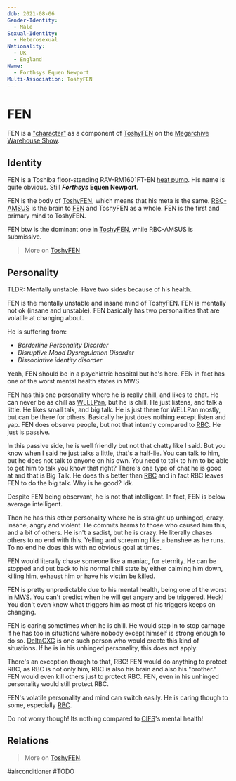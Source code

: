 ```yaml
---
dob: 2021-08-06
Gender-Identity:
  - Male
Sexual-Identity:
  - Heterosexual
Nationality:
  - UK
  - England
Name:
  - Forthsys Equen Newport
Multi-Association: ToshyFEN
---
```

# FEN

FEN is a ["character"](Characters.md) as a component of [ToshyFEN](ToshyFEN.md) on the [Megarchive Warehouse Show](Megarchive%20Warehouse%20Show.md).
## Identity

FEN is a Toshiba floor-standing RAV-RM1601FT-EN [heat pump](../../../Species/Air%20Conditioners.md). His name is quite obvious. Still ***Forthsys* Equen Newport**.

FEN is the body of [ToshyFEN](ToshyFEN.md), which means that his meta is the same. [RBC-AMSUS](RBC-AMSUS.md) is the brain to [FEN](FEN.md) and ToshyFEN as a whole. FEN is the first and primary mind to ToshyFEN.

FEN btw is the dominant one in [ToshyFEN](ToshyFEN.md), while RBC-AMSUS is submissive.

> More on [ToshyFEN](ToshyFEN.md)

## Personality

TLDR: Mentally unstable. Have two sides because of his health.

FEN is the mentally unstable and insane mind of ToshyFEN. FEN is mentally not ok (insane and unstable). FEN basically has two personalities that are volatile at changing about. 

He is suffering from:
- *Borderline Personality Disorder*
- *Disruptive Mood Dysregulation Disorder* 
- *Dissociative identity disorder*

Yeah, FEN should be in a psychiatric hospital but he's here. FEN in fact has one of the worst mental health states in MWS.

 FEN has this one personality where he is really chill, and likes to chat. He can never be as chill as [WELLPan](WELLPan.md), but he is chill. He just listens, and talk a little. He likes small talk, and big talk. He is just there for WELLPan mostly, but can be there for others. Basically he just does nothing except listen and yap. FEN does observe people, but not that intently compared to [RBC](#RBC-AMSUS). He just is passive.

In this passive side, he is well friendly but not that chatty like I said. But you know when I said he just talks a little, that's a half-lie. You can talk to him, but he does not talk to anyone on his own. You need to talk to him to be able to get him to talk you know that right? There's one type of chat he is good at and that is Big Talk. He does this better than [RBC](#RBC-AMSUS) and in fact RBC leaves FEN to do the big talk. Why is he good? Idk.

Despite FEN being observant, he is not that intelligent. In fact, FEN is below average intelligent.

Then he has this other personality where he is straight up unhinged, crazy, insane, angry and violent. He commits harms to those who caused him this, and a bit of others. He isn't a sadist, but he is crazy. He literally chases others to no end with this. Yelling and screaming like a banshee as he runs. To no end he does this with no obvious goal at times. 

FEN would literally chase someone like a maniac, for eternity. He can be stopped and put back to his normal chill state by either calming him down, killing him, exhaust him or have his victim be killed.

FEN is pretty unpredictable due to his mental health, being one of the worst in [MWS](Megarchive%20Warehouse%20Show.md). You can't predict when he will get angery and be triggered. Heck! You don't even know what triggers him as most of his triggers keeps on changing.

FEN is caring sometimes when he is chill. He would step in to stop carnage if he has too in situations where nobody except himself is strong enough to do so. [DeltaCXG](../VXU/VXU.md#DeltaCXG) is one such person who would create this kind of situations. If he is in his unhinged personality, this does not apply.

There's an exception though to that, RBC! FEN would do anything to protect RBC, as RBC is not only him, RBC is also his brain and also his "brother." FEN would even kill others just to protect RBC. FEN, even in his unhinged personality would still protect RBC.

FEN's volatile personality and mind can switch easily. He is caring though to some, especially [RBC](#RBC-AMSUS).

Do not worry though! Its nothing compared to [CIFS](../../../Bench/Air%20Conditioners/CIFS.md)'s mental health!

## Relations

> More on [ToshyFEN](ToshyFEN.md).

#airconditioner #TODO 